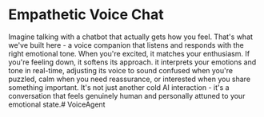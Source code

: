 # Empathetic Voice Chat

Imagine talking with a chatbot that actually gets how you feel. That's what we've built here - a voice companion that listens and responds with the right emotional tone. When you're excited, it matches your enthusiasm. If you're feeling down, it softens its approach. it interprets your emotions and tone in real-time, adjusting its voice to sound confused when you're puzzled, calm when you need reassurance, or interested when you share something important. It's not just another cold AI interaction - it's a conversation that feels genuinely human and personally attuned to your emotional state.#   V o i c e A g e n t  
 